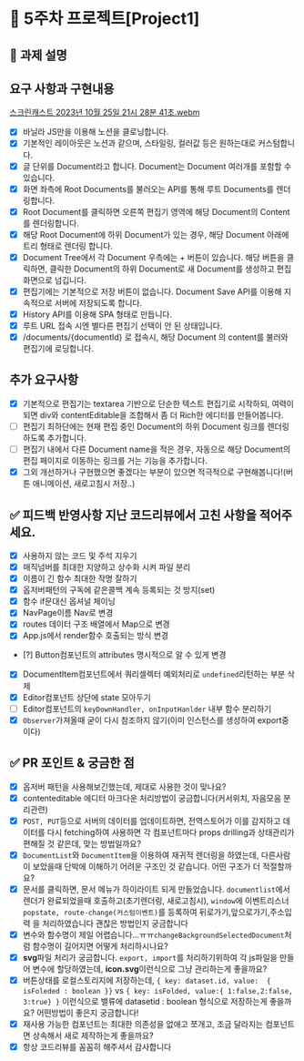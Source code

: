 # 📌 5주차 프로젝트[Project1]

## 📌 과제 설명 <!-- 어떤 걸 만들었는지 대략적으로 설명해주세요 -->

## 요구 사항과 구현내용

[스크린캐스트 2023년 10월 25일 21시 28분 41초.webm](https://github.com/prgrms-fe-devcourse/FEDC5-5_Project_Notion_VanillaJS/assets/87127340/54d0e84e-a852-4695-980d-980442dcf48b)

- [x] 바닐라 JS만을 이용해 노션을 클로닝합니다.
- [x] 기본적인 레이아웃은 노션과 같으며, 스타일링, 컬러값 등은 원하는대로 커스텀합니다.
- [x] 글 단위를 Document라고 합니다. Document는 Document 여러개를 포함할 수 있습니다.
- [x] 화면 좌측에 Root Documents를 불러오는 API를 통해 루트 Documents를 렌더링합니다.
- [x] Root Document를 클릭하면 오른쪽 편집기 영역에 해당 Document의 Content를 렌더링합니다.
- [x] 해당 Root Document에 하위 Document가 있는 경우, 해당 Document 아래에 트리 형태로 렌더링 합니다.
- [x] Document Tree에서 각 Document 우측에는 + 버튼이 있습니다. 해당 버튼을 클릭하면, 클릭한 Document의 하위 Document로 새 Document를 생성하고 편집화면으로 넘깁니다.
- [x] 편집기에는 기본적으로 저장 버튼이 없습니다. Document Save API를 이용해 지속적으로 서버에 저장되도록 합니다.
- [x] History API를 이용해 SPA 형태로 만듭니다.
- [x] 루트 URL 접속 시엔 별다른 편집기 선택이 안 된 상태입니다.
- [x] /documents/{documentId} 로 접속시, 해당 Document 의 content를 불러와 편집기에 로딩합니다.

## 추가 요구사항

- [x] 기본적으로 편집기는 textarea 기반으로 단순한 텍스트 편집기로 시작하되, 여력이 되면 div와 contentEditable을 조합해서 좀 더 Rich한 에디터를 만들어봅니다.
- [ ] 편집기 최하단에는 현재 편집 중인 Document의 하위 Document 링크를 렌더링하도록 추가합니다.
- [ ] 편집기 내에서 다른 Document name을 적은 경우, 자동으로 해당 Document의 편집 페이지로 이동하는 링크를 거는 기능을 추가합니다.
- [x] 그외 개선하거나 구현했으면 좋겠다는 부분이 있으면 적극적으로 구현해봅니다!(버튼 애니메이션, 새로고침시 저장..)

## ✅ 피드백 반영사항 지난 코드리뷰에서 고친 사항을 적어주세요.

- [x] 사용하지 않는 코드 및 주석 지우기
- [x] 매직넘버를 최대한 지양하고 상수화 시켜 파일 분리
- [x] 이름이 긴 함수 최대한 작명 잘하기
- [x] 옵저버패턴의 구독에 같은콜백 계속 등록되는 것 방지(set)
- [x] 함수 if문대신 옵셔널 체이닝
- [x] NavPage이름 Nav로 변경
- [x] routes 데이터 구조 배열에서 Map으로 변경
- [x] App.js에서 render함수 호출되는 방식 변경
- [?] Button컴포넌트의 attributes 명시적으로 알 수 있게 변경
- [x] DocumentItem컴포넌트에서 쿼리셀렉터 예외처리로 `undefined`리턴하는 부분 삭제
- [x] Editor컴포넌트 상단에 state 모아두기
- [ ] Editor컴포넌트의 `keyDownHandler, onInputHanlder` 내부 함수 분리하기
- [x] `Observer`가져올때 굳이 다시 참조하지 않기(이미 인스턴스를 생성하여 export중이다)

## ✅ PR 포인트 & 궁금한 점 <!-- 리뷰어 분들이 집중적으로 보셨으면 하는 내용을 적어주세요 -->

- [x] 옵저버 패턴을 사용해보긴했는데, 제대로 사용한 것이 맞나요?
- [x] contenteditable 에디터 마크다운 처리방법이 궁금합니다(커서위치, 자음모음 분리관련)
- [x] `POST, PUT`등으로 서버의 데이터를 업데이트하면, 전역스토어가 이를 감지하고 데이터를 다시 fetching하여 사용하면 각 컴포넌트마다 props drilling과 상태관리가 편해질 것 같은데, 맞는 방법일까요?
- [x] `DocumentList`와 `DocumentItem`을 이용하여 재귀적 렌더링을 하였는데, 다른사람이 보았을때 단박에 이해하기 어려운 구조인 것 같습니다. 어떤 구조가 더 적절할까요?
- [x] 문서를 클릭하면, 문서 메뉴가 하이라이트 되게 만들었습니다. `documentlist`에서 렌더가 완료되었을때 호출하고(초기렌더링, 새로고침시), `window`에 이벤트리스너`popstate, route-change(커스텀이벤트)`를 등록하여 뒤로가기,앞으로가기,주소입력 을 처리하였습니다
      괜찮은 방법인지 궁금합니다
- [x] 변수와 함수명이 제일 어렵습니다...ㅠㅠ`changeBackgroundSelectedDocument`처럼 함수명이 길어지면 어떻게 처리하시나요?
- [x] **svg**파일 처리가 궁금합니다. `export, import`를 처리하기위하여 각 js파일을 만들어 변수에 할당하였는데, **icon.svg**이런식으로 그냥 관리하는게 좋을까요?
- [x] 버튼상태를 로컬스토리지에 저장하는데, `{ key: dataset.id, value:  { isFoleded : boolean }}` vs `{ key: isFolded, value:{ 1:false,2:false, 3:true} }` 이런식으로 밸류에 datasetid : boolean 형식으로 저장하는게 좋을까요? 어떤방법이 좋은지 궁금합니다!
- [x] 재사용 가능한 컴포넌트는 최대한 의존성을 없애고 쪼개고, 조금 달라지는 컴포넌트면 상속해서 새로 제작하는게 좋을까요?
- [x] 항상 코드리뷰를 꼼꼼히 해주셔서 감사합니다

<!-- ## 남은 처리사항

- [x] documentItem에 부여된id를 key로 display-none 값을 localStorage에 저장 후 다시 렌더링되도 펼쳐져 보이게...
- [?] 전역store생성 및 구독 시스템 => 옵저버구독시스템은 확인. 전역스토어는 내일 다시한번....
- [x] 에디터 부분 css처리
- [x] 하위문서 갯수가 넘칠때 예외처리(css포함)
- [x] 재사용 가능한 Title 컴포넌트 제작(documentListTitle, documentTitle 분리)
- [x] 버튼들 모두 재사용 가능한 Button 컴포넌트로 교체
- [x] 하위문서가 존재하지 않을때 '하위문서 없음' 렌더링. => 일단 처리했는데 좀더...재사용 가능하게 documentItem을 짜면 용이할것 같다...
- [x] 시간 남으면 구독 시스템을 flux패턴으로 제작. 안되면 구독자 전체에게 알림 => 구독자 전체에게 일단 알린다
- [x] 에디터 contentEditable로 전환(추가 요구사항)
-->
